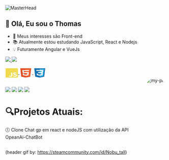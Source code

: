![MasterHead](https://64.media.tumblr.com/87459a3087dd69bffa46cb772750075c/c962cf6eef6a0bbd-de/s540x810/d285a40544abca30ada045baa1467e88f3e9da47.gif)


## 👋 Olá, Eu sou o Thomas
- 🤩 Meus interesses são Front-end
- 📚 Atualmente estou estudando JavaScript, React e Nodejs
- 💡 Futuramente Angular e VueJs
 

<div aling="center">
  <a href="https://github.com/ThomasRoR">
  <img height="180em" src="https://github-readme-stats.vercel.app/api?username=ThomasRoR&show_icons=true&theme=cobalt&include_all_commits=true&count_private=true"/>
  <img height="182em" src="https://github-readme-stats.vercel.app/api/top-langs/?username=ThomasRoR&layout=compact&langs_count=7&theme=onedark"/>
</div>
<div style="display: inline_block"><br>
  <img align="center" alt="Js" height="30" width="40" src="https://raw.githubusercontent.com/devicons/devicon/master/icons/javascript/javascript-plain.svg">
  <img align="center" alt="HTML" height="30" width="40" src="https://raw.githubusercontent.com/devicons/devicon/master/icons/html5/html5-original.svg">
  <img align="center" alt="CSS" height="30" width="40" src="https://raw.githubusercontent.com/devicons/devicon/master/icons/css3/css3-original.svg">
  </div>
  <img align="right" alt="my-pic" height="200" style="border-radius:90px;" src="https://i.imgur.com/IwcN8Qm.png">
</div>
 
 ## 
  
<div> 
  <a href="https://www.instagram.com/thomas.zer0/" target="_blank"><img src="https://img.shields.io/badge/-Instagram-%23E4405F?style=for-the-badge&logo=instagram&logoColor=white" target="_blank"></a>
 	<a href="https://www.twitch.tv/decay_10" target="_blank"><img src="https://img.shields.io/badge/Twitch-9146FF?style=for-the-badge&logo=twitch&logoColor=white" target="_blank"></a>
 <a href="https://discord.gg/6QzJ8gF9Xn" target="_blank"><img src="https://img.shields.io/badge/Discord-7289DA?style=for-the-badge&logo=discord&logoColor=white" target="_blank"></a> 
  <a href = "mailto:thomasraul06@gmail.com"><img src="https://img.shields.io/badge/-Gmail-%23333?style=for-the-badge&logo=gmail&logoColor=white" target="_blank"></a>

  
  </div> 

##

# 🔍Projetos Atuais:


🕔 Clone Chat gp em react e nodeJS com utilização da API OpeanAi-ChatBot

##
(header gif by: https://steamcommunity.com/id/Nobu_tall)

  
